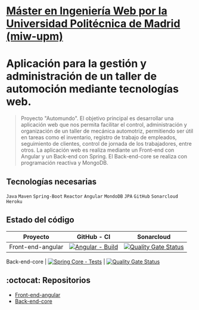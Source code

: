 # [Máster en Ingeniería Web por la Universidad Politécnica de Madrid (miw-upm)](http://miw.etsisi.upm.es)
# Aplicación para la gestión y administración de un taller de automoción mediante tecnologías web.
> Proyecto "Automundo". El objetivo principal es desarrollar una aplicación web que nos permita facilitar el control, administración y organización de un taller de mecánica automotriz, permitiendo ser útil en tareas como el inventario, registro de trabajo de empleados, seguimiento de clientes, control de jornada de los trabajadores, entre otros. La aplicación web es realiza mediante un Front-end con Angular y un Back-end con Spring. El Back-end-core se realiza con programación reactiva y MongoDB.

## Tecnologías necesarias
`Java` `Maven` `Spring-Boot` `Reactor` `Angular` `MondoDB` `JPA` `GitHub` `Sonarcloud` `Heroku`


## Estado del código
Proyecto | GitHub - CI | Sonarcloud
-- | -- | --
Front-end-angular | [![Angular - Build](https://github.com/miw-upm/betca-tpv-angular/workflows/Angular%20-%20Build/badge.svg)](https://github.com/miw-upm/automundo-angular/actions) | [![Quality Gate Status](https://sonarcloud.io/api/project_badges/measure?project=es.upm.miw%3Aautomundo-angular&metric=alert_status)](https://sonarcloud.io/dashboard?id=es.upm.miw%3Aautomundo-angular)

Back-end-core | [![Spring Core - Tests](https://github.com/miw-upm/betca-tpv-core/workflows/Spring%20Core%20-%20Tests/badge.svg)](https://github.com/miw-upm/automundo-core/actions) | [![Quality Gate Status](https://sonarcloud.io/api/project_badges/measure?project=es.upm.miw%3Aautomundo-core&metric=alert_status)](https://sonarcloud.io/dashboard?id=es.upm.miw%3Aautomundo-core)



## :octocat: Repositorios
* [Front-end-angular](https://github.com/crismartin/automundo-angular)
* [Back-end-core](https://github.com/crismartin/automundo-core)
